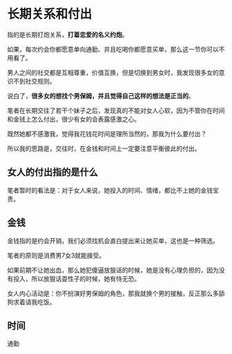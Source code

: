 # 长期关系和付出

指的是长期打炮关系，**打着恋爱的名义约炮**。

如果，每次约会你都愿意单向通勤、并且吃喝你都愿意买单，那么这一节你可以不用看了。

男人之间的社交都是互相尊重，价值互换，但是切换到男女时，我发现很多女的意识不到社交规则。

说白了，**很多女的想找个男保姆，并且觉得自己这样的想法是正当的**。

笔者在长期交往了若干个妹子之后，发现真的不能对女人心软，因为不管你在时间和金钱上怎么付出，很少有女的会表露感激之心。

既然她都不感激我，觉得我花钱花时间是理所当然的，那我为什么要付出？

所以我的思路是，交往时，在金钱和时间上一定要注意平衡彼此的付出。

## 女人的付出指的是什么

笔者暂时的看法是：对于女人来说，她投入的时间、情绪，都比不上她的金钱宝贵。

## 金钱

金钱指的是约会开销，我们必须找机会直白提出来让她买单，这也是一种筛选。

笔者的原则是消费男7女3就能接受。

如果前期不让她出血，那么她犯傻逼放狠话的时候，她是没有心理负担的，因为没有投入，所以放狠话耍性子的时候，她有恃无恐。

女人内心活动是：你不扮演好男保姆的角色，那我就换个男的接触，反正那么多舔狗求着请我吃饭。

## 时间

通勤
